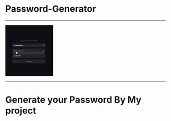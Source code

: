 # Password-Generator
<hr>

<img src="password.jpg" width="150">
<hr>
<h1>Generate your Password By My project</h1>
